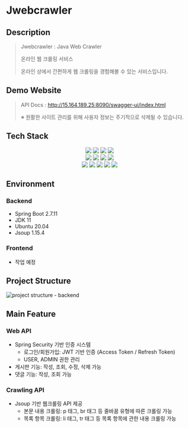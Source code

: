 # Jwebcrawler
## Description
> Jwebcrawler : Java Web Crawler
> 
> 온라인 웹 크롤링 서비스
>
> 온라인 상에서 간편하게 웹 크롤링을 경험해볼 수 있는 서비스입니다.


## Demo Website
> API Docs : http://15.164.189.25:8090/swagger-ui/index.html
> 
> ※ 원활한 사이트 관리를 위해 사용자 정보는 주기적으로 삭제될 수 있습니다.


## Tech Stack
<div align=center>
  <img src="https://img.shields.io/badge/java-007396?style=for-the-badge&logo=java&logoColor=white">
  <img src="https://img.shields.io/badge/spring boot-6DB33F?style=for-the-badge&logo=springboot&logoColor=white">
  <img src="https://img.shields.io/badge/spring security-6DB33F?style=for-the-badge&logo=springsecurity&logoColor=white">
  <img src="https://img.shields.io/badge/hibernate-59666C?style=for-the-badge&logo=hibernate&logoColor=white">
  <br>

  <img src="https://img.shields.io/badge/postgresql-4169E1?style=for-the-badge&logo=postgresql&logoColor=white">
  <img src="https://img.shields.io/badge/swagger-85EA2D?style=for-the-badge&logo=swagger&logoColor=black">
  <img src="https://img.shields.io/badge/docker-2496ED?style=for-the-badge&logo=docker&logoColor=white">
  <img src="https://img.shields.io/badge/jenkins-D24939?style=for-the-badge&logo=jenkins&logoColor=white">
  <br>

  <img src="https://img.shields.io/badge/amazon ec2-FF9900?style=for-the-badge&logo=amazonec2&logoColor=white">
  <img src="https://img.shields.io/badge/amazon rds-527FFF?style=for-the-badge&logo=amazonrds&logoColor=white">
  <img src="https://img.shields.io/badge/intellij-000000?style=for-the-badge&logo=intellijidea&logoColor=white">
  <img src="https://img.shields.io/badge/git-F05032?style=for-the-badge&logo=git&logoColor=white">
  <img src="https://img.shields.io/badge/github-181717?style=for-the-badge&logo=github&logoColor=white">
</div>


## Environment

### Backend
- Spring Boot 2.7.11
- JDK 11
- Ubuntu 20.04
- Jsoup 1.15.4

### Frontend
- 작업 예정


## Project Structure
![project structure - backend](https://github.com/homubee/Jwebcrawler/assets/83688807/c3397d3e-5669-4998-be7a-6e593ab65002)


## Main Feature

### Web API
- Spring Security 기반 인증 시스템
  - 로그인/회원가입: JWT 기반 인증 (Access Token / Refresh Token)
  - USER, ADMIN 권한 관리
- 게시판 기능: 작성, 조회, 수정, 삭제 가능
- 댓글 기능: 작성, 조회 가능

### Crawling API
- Jsoup 기반 웹크롤링 API 제공
  - 본문 내용 크롤링: p 태그, br 태그 등 줄바꿈 유형에 따른 크롤링 가능
  - 목록 항목 크롤링: li 태그, tr 태그 등 목록 항목에 관한 내용 크롤링 가능
